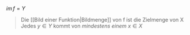 $im\, f = Y$ 
> Die [[Bild einer Funktion|Bildmenge]] von f ist die Zielmenge von X
> Jedes $y \in Y$ kommt von _mindestens einem_ $x \in X$


